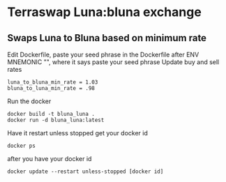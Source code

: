# Terraswap Luna:bluna exchange
## Swaps Luna to Bluna based on minimum rate


Edit Dockerfile, paste your seed phrase in the Dockerfile after ENV MNEMONIC "", where it says paste your seed phrase
Update buy and sell rates
```
luna_to_bluna_min_rate = 1.03
bluna_to_luna_min_rate = .98
```
Run the docker
```
docker build -t bluna_luna .
docker run -d bluna_luna:latest
```
Have it restart unless stopped
get your docker id
```
docker ps
```
after you have your docker id
```
docker update --restart unless-stopped [docker id]
```
